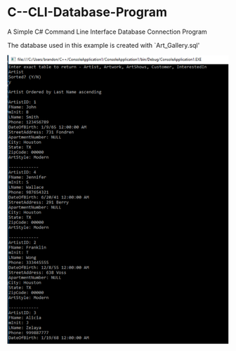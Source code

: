 # C--CLI-Database-Program
A Simple C# Command Line Interface Database Connection Program

The database used in this example is created with `Art_Gallery.sql'

![Image of Example](https://github.com/blavellocsu/C--CLI-Database-Program/blob/master/Example.png)
